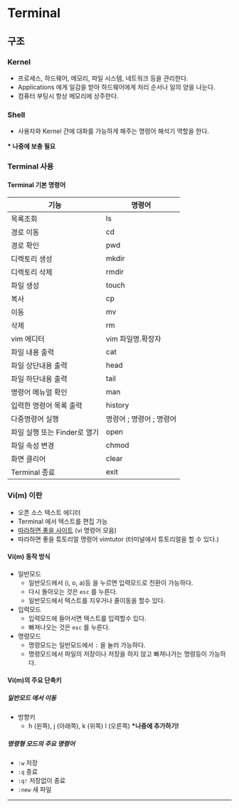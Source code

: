 # Terminal

## 구조 

### Kernel
* 프로세스, 하드웨어, 메모리, 파일 시스템, 네트워크 등을 관리한다.
* Applications 에게 일감을 받아 하드웨어에게 처리 순서나 일의 양을 나눈다.
* 컴퓨터 부팅시 항상 메모리에 상주한다. 

### Shell 
* 사용자와 Kernel 간에 대화를 가능하게 해주는 명령어 해석기 역할을 한다.


__* 나중에 보충 필요__ 

### Terminal 사용 

#### Terminal 기본 명령어 
기능 |  명령어 
-----|-----
목록조회 | ls
경로 이동 | cd
경로 확인 | pwd
디렉토리 생성 | mkdir
디렉토리 삭제 | rmdir
파일 생성 | touch
복사 | cp
이동 | mv
삭제 | rm
vim 에디터 | vim 파일명.확장자
파일 내용 출력 | cat 
파일 상단내용 출력 | head
파일 하단내용 출력 | tail
명령어 메뉴얼 확인 | man 
입력한 명령어 목록 출력 | history
다중명령어 실행 | 명령어 ; 명령어 ; 명령어
파일 실행 또는 Finder로 열기 | open
파일 속성 변경 | chmod
화면 클리어 | clear
Terminal 종료 | exit

### Vi(m) 이란 
* 오픈 소스 텍스트 에디터 
* Terminal 에서 텍스트를 편집 가능 
* [ 따라하면 좋을 사이트](https://vim.rtorr.com/lang/ko) (vi 명령어 모음)
* 따라하면 좋을 튜토리얼 명령어 vimtutor (터미널에서 튜토리얼을 할 수 있다.)

#### Vi(m) 동작 방식
* 일반모드 
    * 일반모드에서 (i, o, a)등 을 누르면 입력모드로 전환이 가능하다.
    * 다시 돌아오는 것은 `esc` 를 누른다. 
    * 일반모드에서 텍스트를 지우거나 줄이동을 할수 있다. 
* 입력모드
    * 입력모드에 들어서면 텍스트를 입력할수 있다.
    * 빠져나오는 것은 `esc` 를 누른다. 
* 명령모드 
    * 명령모드는 일반모드에서  `:` 을 눌러 가능하다.
    * 명령모드에서 파일의 저장이나 저장을 하지 않고 빠져나가는 명령등이 가능하다.
    
#### Vi(m)의 주요 단축키

##### 일반모드 에서 이동 
* 방향키
    * h (왼쪽), j (아래쪽), k (위쪽) l (오른쪽)
__*나중에 추가하기!__

##### 명령형 모드의 주요 명령어 
* `:w` 저장
* `:q` 종료
* `:q!` 저장없이 종료 
* `:new` 새 파일


---

    
    

